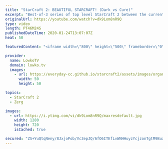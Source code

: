 ```yaml
---
title: "StarCraft 2: BEAUTIFUL STARCRAFT! (Dark vs Cure)"
excerpt: "Best-of-3 series of top level StarCraft 2 between the current World Champion Dark and the strongest up-and-coming player Cure. A sick series of Zerg versus Terran where both players play what is considered to be a classical style of StarCraft 2 focused around Marine Marauder Medivac and Mutalisks Zerglings"
originalUrl: https://youtube.com/watch?v=dk9Lom8nR9Q
type: video
length: PT46M24S
publishedDateTime: 2020-01-24T13:07:07Z
heat: 50

featuredContent: "<iframe width=\"800\" height=\"500\" frameborder=\"0\" src=\"https://www.youtube.com/embed/dk9Lom8nR9Q\" allow=\"accelerometer; autoplay; encrypted-media; gyroscope; picture-in-picture\" allowfullscreen></iframe>"

provider:
  name: LowkoTV
  domain: lowko.tv
  images:
    - url: https://everyday-cc.github.io/starcraft2/assets/images/organizations/lowko.tv-50x50.jpg
      width: 50
      height: 50

topics:
  - StarCraft 2
  - Zerg

images:
  - url: https://i.ytimg.com/vi/dk9Lom8nR9Q/maxresdefault.jpg
    width: 1280
    height: 720
    isCached: true

secured: "ZS+YuQtqNeny/8JxjoPob/Vc3epJQ/6fO6ITEfLvWNHHuyzYcjzonTgtM9BuxYM4jCZ+r8/hbJ1JTdn7EDkMDsKoqqq74AHVfZsnKSFxX3LbBgamWwmlh1qbc3xkxICitegi66I+vNipUNALHrG2Q+0z4an+FbFoPMHv0EIzZzVH5SymOqIfrBqxRYtkV9xflPDK0dNbKbn7MaBCHwPxNimCh3QQsHaogUKOGtFheX78operAhCLkZkWo9iwdcJgJ/afl4l2MjR51f59Fjm319+Z63b0FiwCHw+gJcfMO/6OALk4vVV2VSsD7ZW9RS9gcHvNbgHqTdBW63FNyGxkXoDtR5kKwL538pnltbzNxnegMUvAph+6wANRmS00XQJIGPW6SEZvB4M9uJFRkwISDtnh5p/2IUCzmzkVh4vkY/gKWvqLhg/PW3Wdjt2s+UkO;hFDb8YCKPcDAnG0L7CWR9Q=="
---
```


